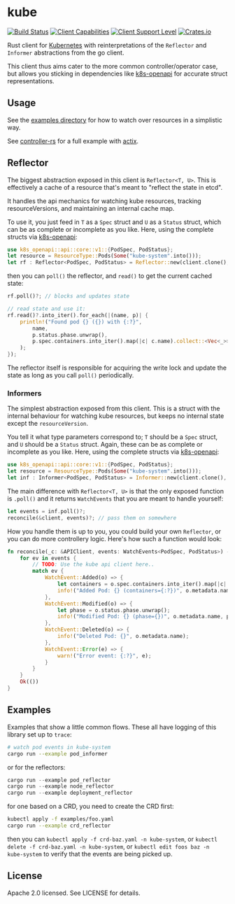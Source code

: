 # kube
[![Build Status](https://travis-ci.org/clux/kube-rs.svg?branch=master)](https://travis-ci.org/clux/kube-rs)
[![Client Capabilities](https://img.shields.io/badge/Kubernetes%20client-Silver-blue.svg?style=plastic&colorB=C0C0C0&colorA=306CE8)](http://bit.ly/kubernetes-client-capabilities-badge)
[![Client Support Level](https://img.shields.io/badge/kubernetes%20client-alpha-green.svg?style=plastic&colorA=306CE8)](http://bit.ly/kubernetes-client-support-badge)
[![Crates.io](https://img.shields.io/crates/v/kube.svg)](https://crates.io/crates/kube)

Rust client for [Kubernetes](http://kubernetes.io) with reinterpretations of the `Reflector` and `Informer` abstractions from the go client.

This client thus aims cater to the more common controller/operator case, but allows you sticking in dependencies like [k8s-openapi](https://github.com/Arnavion/k8s-openapi) for accurate struct representations.

## Usage
See the [examples directory](./examples) for how to watch over resources in a simplistic way.

See [controller-rs](https://github.com/clux/controller-rs) for a full example with [actix](https://actix.rs/).

## Reflector
The biggest abstraction exposed in this client is `Reflector<T, U>`. This is effectively a cache of a resource that's meant to "reflect the state in etcd".

It handles the api mechanics for watching kube resources, tracking resourceVersions, and maintaining an internal cache map.

To use it, you just feed in `T` as a `Spec` struct and `U` as a `Status` struct, which can be as complete or incomplete as you like. Here, using the complete structs via [k8s-openapi](https://docs.rs/k8s-openapi/0.4.0/k8s_openapi/api/core/v1/struct.PodSpec.html):

```rust
use k8s_openapi::api::core::v1::{PodSpec, PodStatus};
let resource = ResourceType::Pods(Some("kube-system".into()));
let rf : Reflector<PodSpec, PodStatus> = Reflector::new(client.clone(), resource.into())?;
```

then you can `poll()` the reflector, and `read()` to get the current cached state:

```rust
rf.poll()?; // blocks and updates state

// read state and use it:
rf.read()?.into_iter().for_each(|(name, p)| {
    println!("Found pod {} ({}) with {:?}",
        name,
        p.status.phase.unwrap(),
        p.spec.containers.into_iter().map(|c| c.name).collect::<Vec<_>>(),
    );
});
```

The reflector itself is responsible for acquiring the write lock and update the state as long as you call `poll()` periodically.

### Informers
The simplest abstraction exposed from this client. This is a struct with the internal behaviour for watching kube resources, but keeps no internal state except the `resourceVersion`.

You tell it what type parameters correspond to; `T` should be a `Spec` struct, and `U` should be a `Status` struct. Again, these can be as complete or incomplete as you like. Here, using the complete structs via [k8s-openapi](https://docs.rs/k8s-openapi/0.4.0/k8s_openapi/api/core/v1/struct.PodSpec.html):

```rust
use k8s_openapi::api::core::v1::{PodSpec, PodStatus};
let resource = ResourceType::Pods(Some("kube-system".into()));
let inf : Informer<PodSpec, PodStatus> = Informer::new(client.clone(), resource.into())?;
```

The main difference with `Reflector<T, U>` is that the only exposed function is `.poll()` and it returns `WatchEvents` that you are meant to handle yourself:

```rust
let events = inf.poll()?;
reconcile(&client, events)?; // pass them on somewhere
```

How you handle them is up to you, you could build your own `Reflector`, or you can do more controllery logic. Here's how such a function would look:

```rust
fn reconcile(_c: &APIClient, events: WatchEvents<PodSpec, PodStatus>) -> Result<(), failure::Error> {
    for ev in events {
        // TODO: Use the kube api client here..
        match ev {
            WatchEvent::Added(o) => {
                let containers = o.spec.containers.into_iter().map(|c| c.name).collect::<Vec<_>>();
                info!("Added Pod: {} (containers={:?})", o.metadata.name, containers);
            },
            WatchEvent::Modified(o) => {
                let phase = o.status.phase.unwrap();
                info!("Modified Pod: {} (phase={})", o.metadata.name, phase);
            },
            WatchEvent::Deleted(o) => {
                info!("Deleted Pod: {}", o.metadata.name);
            },
            WatchEvent::Error(e) => {
                warn!("Error event: {:?}", e);
            }
        }
    }
    Ok(())
}
```

## Examples
Examples that show a little common flows. These all have logging of this library set up to `trace`:

```sh
# watch pod events in kube-system
cargo run --example pod_informer
```

or for the reflectors:

```rust
cargo run --example pod_reflector
cargo run --example node_reflector
cargo run --example deployment_reflector
```

for one based on a CRD, you need to create the CRD first:

```sh
kubectl apply -f examples/foo.yaml
cargo run --example crd_reflector
```

then you can `kubectl apply -f crd-baz.yaml -n kube-system`, or `kubectl delete -f crd-baz.yaml -n kube-system`, or `kubectl edit foos baz -n kube-system` to verify that the events are being picked up.

## License
Apache 2.0 licensed. See LICENSE for details.

